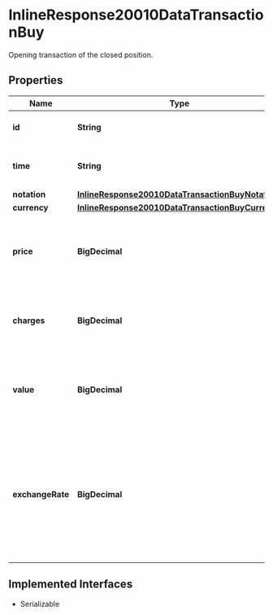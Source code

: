 

# InlineResponse20010DataTransactionBuy

Opening transaction of the closed position.

## Properties

Name | Type | Description | Notes
------------ | ------------- | ------------- | -------------
**id** | **String** | Identifier of the opening transaction. |  [optional]
**time** | **String** | Date and time of the opening transaction. |  [optional]
**notation** | [**InlineResponse20010DataTransactionBuyNotation**](InlineResponse20010DataTransactionBuyNotation.md) |  |  [optional]
**currency** | [**InlineResponse20010DataTransactionBuyCurrency**](InlineResponse20010DataTransactionBuyCurrency.md) |  |  [optional]
**price** | **BigDecimal** | Purchase price of the position in the portfolio&#39;s base currency. |  [optional]
**charges** | **BigDecimal** | Charges accrued in the portfolio&#39;s base currency. |  [optional]
**value** | **BigDecimal** | Purchase value of the position in the portfolio&#39;s base currency. |  [optional]
**exchangeRate** | **BigDecimal** | The exchange rate between the notation&#39;s currency and the portfolio currency at the time of the opening trade. |  [optional]


## Implemented Interfaces

* Serializable


